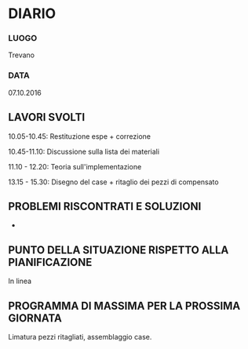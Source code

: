 # DIARIO
### LUOGO
Trevano
### DATA
07.10.2016
## LAVORI SVOLTI
10.05-10.45: Restituzione espe + correzione

10.45-11.10: Discussione sulla lista dei materiali

11.10 - 12.20: Teoria sull'implementazione

13.15 - 15.30: Disegno del case + ritaglio dei pezzi di compensato
## PROBLEMI RISCONTRATI E SOLUZIONI
-
## PUNTO DELLA SITUAZIONE RISPETTO ALLA PIANIFICAZIONE
In linea
## PROGRAMMA DI MASSIMA PER LA PROSSIMA GIORNATA
Limatura pezzi ritagliati, assemblaggio case.